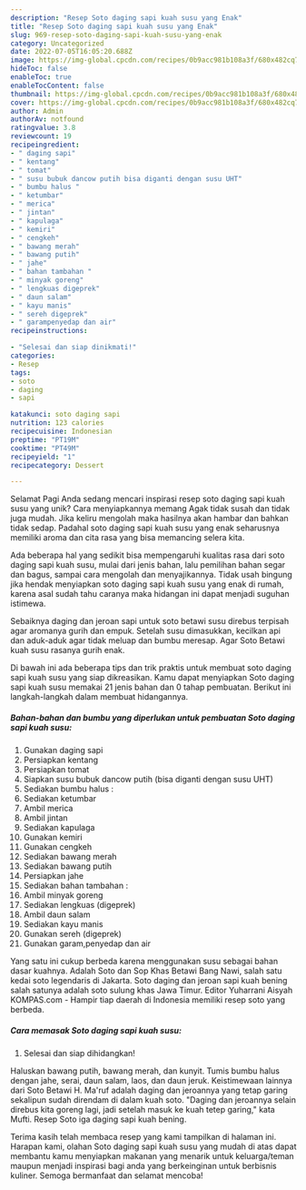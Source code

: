 ```yaml
---
description: "Resep Soto daging sapi kuah susu yang Enak"
title: "Resep Soto daging sapi kuah susu yang Enak"
slug: 969-resep-soto-daging-sapi-kuah-susu-yang-enak
category: Uncategorized
date: 2022-07-05T16:05:20.688Z
image: https://img-global.cpcdn.com/recipes/0b9acc981b108a3f/680x482cq70/soto-daging-sapi-kuah-susu-foto-resep-utama.jpg
hideToc: false
enableToc: true
enableTocContent: false
thumbnail: https://img-global.cpcdn.com/recipes/0b9acc981b108a3f/680x482cq70/soto-daging-sapi-kuah-susu-foto-resep-utama.jpg
cover: https://img-global.cpcdn.com/recipes/0b9acc981b108a3f/680x482cq70/soto-daging-sapi-kuah-susu-foto-resep-utama.jpg
author: Admin
authorAv: notfound
ratingvalue: 3.8
reviewcount: 19
recipeingredient:
- " daging sapi"
- " kentang"
- " tomat"
- " susu bubuk dancow putih bisa diganti dengan susu UHT"
- " bumbu halus "
- " ketumbar"
- " merica"
- " jintan"
- " kapulaga"
- " kemiri"
- " cengkeh"
- " bawang merah"
- " bawang putih"
- " jahe"
- " bahan tambahan "
- " minyak goreng"
- " lengkuas digeprek"
- " daun salam"
- " kayu manis"
- " sereh digeprek"
- " garampenyedap dan air"
recipeinstructions:

- "Selesai dan siap dinikmati!"
categories:
- Resep
tags:
- soto
- daging
- sapi

katakunci: soto daging sapi 
nutrition: 123 calories
recipecuisine: Indonesian
preptime: "PT19M"
cooktime: "PT49M"
recipeyield: "1"
recipecategory: Dessert

---
```



Selamat Pagi Anda sedang mencari inspirasi resep soto daging sapi kuah susu yang unik? Cara menyiapkannya memang Agak tidak susah dan tidak juga mudah. Jika keliru mengolah maka hasilnya akan hambar dan bahkan tidak sedap. Padahal soto daging sapi kuah susu yang enak seharusnya memiliki aroma dan cita rasa yang bisa memancing selera kita.


Ada beberapa hal yang sedikit bisa mempengaruhi kualitas rasa dari soto daging sapi kuah susu, mulai dari jenis bahan, lalu pemilihan bahan segar dan bagus, sampai cara mengolah dan menyajikannya. Tidak usah bingung jika hendak menyiapkan soto daging sapi kuah susu yang enak di rumah, karena asal sudah tahu caranya maka hidangan ini dapat menjadi suguhan istimewa.

Sebaiknya daging dan jeroan sapi untuk soto betawi susu direbus terpisah agar aromanya gurih dan empuk. Setelah susu dimasukkan, kecilkan api dan aduk-aduk agar tidak meluap dan bumbu meresap. Agar Soto Betawi kuah susu rasanya gurih enak.


Di bawah ini ada beberapa tips dan trik praktis untuk membuat soto daging sapi kuah susu yang siap dikreasikan. Kamu dapat menyiapkan Soto daging sapi kuah susu memakai 21 jenis bahan dan 0 tahap pembuatan. Berikut ini langkah-langkah dalam membuat hidangannya.

<!--inarticleads1-->

##### Bahan-bahan dan bumbu yang diperlukan untuk pembuatan Soto daging sapi kuah susu:

1. Gunakan  daging sapi
1. Persiapkan  kentang
1. Persiapkan  tomat
1. Siapkan  susu bubuk dancow putih (bisa diganti dengan susu UHT)
1. Sediakan  bumbu halus :
1. Sediakan  ketumbar
1. Ambil  merica
1. Ambil  jintan
1. Sediakan  kapulaga
1. Gunakan  kemiri
1. Gunakan  cengkeh
1. Sediakan  bawang merah
1. Sediakan  bawang putih
1. Persiapkan  jahe
1. Sediakan  bahan tambahan :
1. Ambil  minyak goreng
1. Sediakan  lengkuas (digeprek)
1. Ambil  daun salam
1. Sediakan  kayu manis
1. Gunakan  sereh (digeprek)
1. Gunakan  garam,penyedap dan air


Yang satu ini cukup berbeda karena menggunakan susu sebagai bahan dasar kuahnya. Adalah Soto dan Sop Khas Betawi Bang Nawi, salah satu kedai soto legendaris di Jakarta. Soto daging dan jeroan sapi kuah bening salah satunya adalah soto sulung khas Jawa Timur. Editor Yuharrani Aisyah KOMPAS.com - Hampir tiap daerah di Indonesia memiliki resep soto yang berbeda. 

<!--inarticleads2-->

##### Cara memasak Soto daging sapi kuah susu:


1. Selesai dan siap dihidangkan!

Haluskan bawang putih, bawang merah, dan kunyit. Tumis bumbu halus dengan jahe, serai, daun salam, laos, dan daun jeruk. Keistimewaan lainnya dari Soto Betawi H. Ma&#39;ruf adalah daging dan jeroannya yang tetap garing sekalipun sudah direndam di dalam kuah soto. &#34;Daging dan jeroannya selain direbus kita goreng lagi, jadi setelah masuk ke kuah tetep garing,&#34; kata Mufti. Resep Soto iga daging sapi kuah bening. 

Terima kasih telah membaca resep yang kami tampilkan di halaman ini. Harapan kami, olahan Soto daging sapi kuah susu yang mudah di atas dapat membantu kamu menyiapkan makanan yang menarik untuk keluarga/teman maupun menjadi inspirasi bagi anda yang berkeinginan untuk berbisnis kuliner. Semoga bermanfaat dan selamat mencoba!
